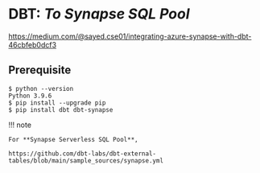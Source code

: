 # DBT: _To Synapse SQL Pool_

https://medium.com/@sayed.cse01/integrating-azure-synapse-with-dbt-46cbfeb0dcf3

## Prerequisite

```console
$ python --version
Python 3.9.6
$ pip install --upgrade pip
$ pip install dbt dbt-synapse
```

!!! note

    For **Synapse Serverless SQL Pool**,

    https://github.com/dbt-labs/dbt-external-tables/blob/main/sample_sources/synapse.yml

